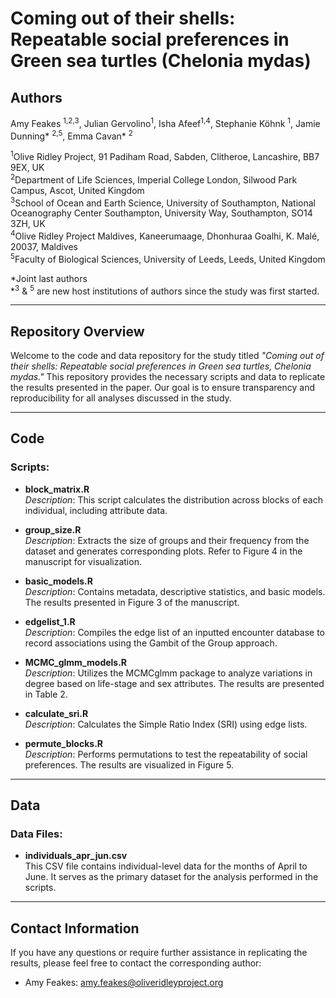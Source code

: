 # Coming out of their shells: Repeatable social preferences in Green sea turtles (Chelonia mydas)

## Authors

Amy Feakes <sup>1,2,3</sup>, Julian Gervolino<sup>1</sup>, Isha Afeef<sup>1,4</sup>, Stephanie Köhnk <sup>1</sup>, Jamie Dunning* <sup>2,5</sup>, Emma Cavan* <sup>2</sup>

<sup>1</sup>Olive Ridley Project, 91 Padiham Road, Sabden, Clitheroe, Lancashire, BB7 9EX, UK  
<sup>2</sup>Department of Life Sciences, Imperial College London, Silwood Park Campus, Ascot, United Kingdom  
<sup>3</sup>School of Ocean and Earth Science, University of Southampton, National Oceanography Center Southampton, University Way, Southampton, SO14 3ZH, UK  
<sup>4</sup>Olive Ridley Project Maldives, Kaneerumaage, Dhonhuraa Goalhi, K. Malé, 20037, Maldives  
<sup>5</sup>Faculty of Biological Sciences, University of Leeds, Leeds, United Kingdom  


*Joint last authors  
*<sup>3</sup> & <sup>5</sup> are new host institutions of authors since the study was first started.

---

## Repository Overview

Welcome to the code and data repository for the study titled *"Coming out of their shells: Repeatable social preferences in Green sea turtles, Chelonia mydas."* This repository provides the necessary scripts and data to replicate the results presented in the paper. Our goal is to ensure transparency and reproducibility for all analyses discussed in the study.

---

## Code

### Scripts:
- **block_matrix.R**  
  *Description*: This script calculates the distribution across blocks of each individual, including attribute data.

- **group_size.R**  
  *Description*: Extracts the size of groups and their frequency from the dataset and generates corresponding plots. Refer to Figure 4 in the manuscript for visualization.

- **basic_models.R**  
  *Description*: Contains metadata, descriptive statistics, and basic models. The results presented in Figure 3 of the manuscript.

- **edgelist_1.R**  
  *Description*: Compiles the edge list of an inputted encounter database to record associations using the Gambit of the Group approach.

- **MCMC_glmm_models.R**  
  *Description*: Utilizes the MCMCglmm package to analyze variations in degree based on life-stage and sex attributes. The results are presented in Table 2.

- **calculate_sri.R**  
  *Description*: Calculates the Simple Ratio Index (SRI) using edge lists.

- **permute_blocks.R**  
  *Description*: Performs permutations to test the repeatability of social preferences. The results are visualized in Figure 5.

---

## Data

### Data Files:
- **individuals_apr_jun.csv**  
  This CSV file contains individual-level data for the months of April to June. It serves as the primary dataset for the analysis performed in the scripts.

---

## Contact Information

If you have any questions or require further assistance in replicating the results, please feel free to contact the corresponding author:

- Amy Feakes: [amy.feakes@oliveridleyproject.org](mailto:amy.feakes@oliveridleyproject.org)  
